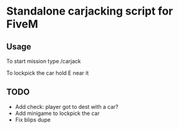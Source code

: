 # Standalone carjacking script for FiveM

## Usage

To start mission type /carjack

To lockpick the car hold E near it

## TODO

- Add check: player got to dest with a car?
- Add minigame to lockpick the car
- Fix blips dupe

